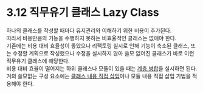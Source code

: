 # 3.12 직무유기 클래스 Lazy Class

하나의 클래스를 작성할 때마다 유지관리와 이해하기 위한 비용이 추가된다.  
따라서 비용만큼의 기능을 수행하지 못하는 비효율적인 클래스는 없애야 한다.  
기존에는 비용 대비 효율성이 좋았으나 리팩토링 실시로 인해 기능이 축소된 클래스, 또는 수정할 계획으로 작성했으나 수정을 실시하지 않아 쓸모 없어진 클래스가 바로 이런 직무유기 클래스에 해당한다.  
비용 대비 효율이 떨어지는 하위 클래스나 모듈이 있을 때는 [계층 병합](../CHAPTER%2011%20일반화%20처리/11.9.md)을 실시하면 된다.  
거의 쓸모없는 구성 요소에는 [클래스 내용 직접 삽입](../CHAPTER%2007%20객체%20간의%20기능%20이동/7.4.md)이나 모듈 내용 직접 삽입 기법을 적용해야 한다.

